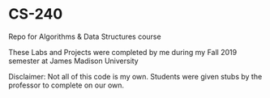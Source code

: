 # CS-240
Repo for Algorithms &amp; Data Structures course

These Labs and Projects were completed by me during my Fall 2019 semester at James Madison University

Disclaimer: Not all of this code is my own. Students were given stubs by the professor to complete on our own.
